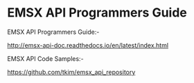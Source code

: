 # EMSX API Programmers Guide

EMSX API Programmers Guide:-

http://emsx-api-doc.readthedocs.io/en/latest/index.html

EMSX API Code Samples:-

https://github.com/tkim/emsx_api_repository
